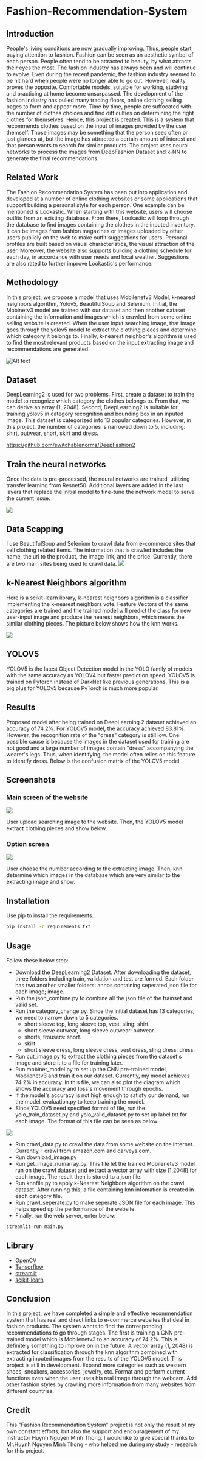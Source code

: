 # Fashion-Recommendation-System
## Introduction

People's living conditions are now gradually improving. Thus, people start paying attention to fashion. Fashion can be seen as an aesthetic symbol of each person. People often tend to be attracted to beauty, by what attracts their eyes the most. The fashion industry has always been and will continue to evolve. Even during the recent pandemic, the fashion industry seemed to be hit hard when people were no longer able to go out. However, reality proves the opposite. Comfortable models, suitable for working, studying and practicing at home become unsurpassed.
The development of the fashion industry has pulled many trading floors, online clothing selling pages to form and appear more. Time by time, people are suffocated with the number of clothes choices and find difficulties on determining the right clothes for themselves.
Hence, this project is created. This is a system that recommends clothes based on the input of images provided by the user themself. Those images may be something that the person sees often or just glances at, but the image has attracted a certain amount of interest and that person wants to search for similar products.
The project uses neural networks to process the images from DeepFashion Dataset and k-NN to generate the final recommendations.

## Related Work

The Fashion Recommendation System has been put into application and developed at a number of online clothing websites or some applications that support building a personal style for each person. One example can be mentioned is Lookastic. When starting with this website, users will choose outfits from an existing database. From there, Lookastic will loop through the database to find images containing the clothes in the inputed inventory. It can be images from fashion magazines or images uploaded by other users publicly on the web to make outfit suggestions for users. Personal profiles are built based on visual characteristics, the visual attraction of the user. Moreover, the website also supports building a clothing schedule for each day, in accordance with user needs and local weather. Suggestions are also rated to further improve Lookastic's performance.


## Methodology

In this project, we propose a model that uses Mobilenetv3 Model, k-nearest neighbors algorithm, Yolov5, BeautifulSoup and Selenium. Initial, the Mobinetv3 model are trained with our dataset and then  another dataset containing the information and images which is crawled from some online selling website is created. When the user input searching image, that image goes through the yolov5 model to extract the clothing pieces and determine which category it belongs to. Finally, k-nearest neighbor's algorithm is used to find the most relevant products based on the input extracting image and recommendations are generated.

![Alt text](https://i.imgur.com/wcpQlg7.jpeg)

## Dataset

DeepLearning2 is used for two problems. First, create a dataset to train the model to recognize which category the clothes belongs to. From that, we can derive an array (1, 2048). Second, DeepLearning2 is suitable for training yolov5 in category recognition and bounding box in an inputed image. This dataset is categorized into 13 popular categories. However, in this project, the number of categories is narrowed down to 5, including: shirt, outwear, short, skirt and dress.

https://github.com/switchablenorms/DeepFashion2

## Train the neural networks

Once the data is pre-processed, the neural networks are trained, utilizing transfer learning from Resnet50. Additional layers are added in the last layers that replace the initial model to fine-tune the network model to serve the current issue.

![](https://i.imgur.com/NJ0JbBy.png)

## Data Scapping

I use BeautifulSoup and Selenium to crawl data from e-commerce sites that sell clothing related items. The information that is crawled includes the name, the url to the product, the image link, and the price.
Currently, there are two main sites being used to crawl data.
![](https://i.imgur.com/ZLBnr18.jpeg)

## k-Nearest Neighbors algorithm

Here is a scikit-learn library, k-nearest neighbors algorithm is a classifier implementing the k-nearest neighbors vote. Feature Vectors of the same categories are trained and the trained model will predict the class for new user-input image and produce the nearest neighbors, which means the similar clothing pieces. The picture below shows how the knn works.

![](https://miro.medium.com/max/591/0*rANGSUaZLeVKnHDk.png)

## YOLOV5

YOLOV5 is the latest Object Detection model in the YOLO family of models with the same accuracy as YOLOV4 but faster prediction speed.
YOLOV5 is trained on Pytorch instead of DarkNet like previous generations. This is a big plus for YOLOv5 because PyTorch is much more popular.

## Results

Proposed model after being trained on DeepLearning 2 dataset achieved an accuracy of 74.2%. For YOLOV5 model, the accuracy achieved 83.81%. However, the recognition rate of the "dress" category is still low. One possible cause is because the images in the dataset used for training are not good and a large number of images contain "dress" accompanying the wearer's legs. Thus, when identifying, the model often relies on this feature to identify dress. Below is the confusion matrix of the YOLOV5 model.


## Screenshots

<h3>Main screen of the website</h3>

![](https://i.imgur.com/cuG1osH.png)

User upload searching image to the website. Then, the YOLOV5 model extract clothing pieces and show below.

<h3>Option screen</h3>

![](https://i.imgur.com/GvVQJVj.png)

User choose the number according to the extracting image. Then, knn determine which images in the database which are very similar to the extracting image and show.

## Installation

Use pip to install the requirements.

~~~bash
pip install -r requirements.txt
~~~
  
## Usage
Follow these below step:
- Download the DeepLearning2 Dataset. After downloading the dataset, three folders including train, validation and test are formed. Each folder has two another smaller folders: annos containing seperated json file for each image; image.
- Run the json_combine.py to combine all the json file of the trainset and valid set.
- Run the category_change.py. Since the initial dataset has 13 categories, we need to narrow down to 5 categories.
  + short sleeve top, long sleeve top, vest, sling: shirt.
  + short sleeve outwear, long sleeve outwear: outwear.
  + shorts, trousers: short.
  + skirt. 
  + short sleeve dress, long sleeve dress, vest dress, sling dress: dress.
- Run cut_image.py to extract the clothing pieces from the dataset's image and store it to a file for training later.
- Run mobinet_model.py to set up the CNN pre-trained model, Mobilenetv3 and train it on our dataset. Currently, my model achieves 74.2% in accuracy. In this file, we can also plot the diagram which shows the accuracy and loss's movement through epochs.
- If the model's accuracy is not high enough to satisfy our demand, run the model_evaluation.py to keep training the model.
- Since YOLOV5 need specified format of file, run the yolo_train_dataset.py and yolo_valid_dataset.py to set up label.txt for each image. The format of this file can be seen as below.

![](https://i.imgur.com/1wafJgv.png)

- Run crawl_data.py to crawl the data from some website on the Internet. Currently, I crawl from amazon.com and darveys.com.
- Run download_image.py 
- Run get_image_numarray.py. This file let the trained Mobilenetv3 model run on the crawl dataset and extract a vector array with size (1,2048) for each image. The result then is stored to a json file.
- Run knnfile.py to apply k-Nearest Neighbors algorithm on the crawl dataset. After running this, a file containing knn infomation is created in each category file.
- Run crawl_seperate.py to make seperate JSON file for each image. This helps speed up the performance of the website.
- Finally, run the web server, enter below:

```bash
streamlit run main.py
```

## Library

- [OpenCV]()
- [Tensorflow]()
- [streamlit]()
- [scikit-learn]()

## Conclusion

In this project, we have completed a simple and effective recommendation system that has real and direct links to e-commerce websites that deal in fashion products.
The system wants to find the corresponding recommendations to go through stages. The first is training a CNN pre-trained model which is Mobilenetv3 to an accuracy of 74.2%. This is definitely something to improve on in the future. A vector array (1, 2048) is extracted for classification through the knn algorithm combined with extracting inputed images from the results of the YOLOV5 model.
This project is still in development. Expand more categories such as western shoes, sneakers, accessories, jewelry, etc. Format and perform current functions even when the user uses his real image through the webcam. Add other fashion styles by crawling more information from many websites from different countries.

## Credit

This "Fashion Recommendation System" project is not only the result of my own constant efforts, but also the support and encouragement of my instructor Huynh Nguyen Minh Thong. I would like to give special thanks to Mr.Huynh Nguyen Minh Thong - who helped me during my study - research for this project.
